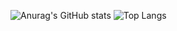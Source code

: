 ![Anurag's GitHub stats](https://github-readme-stats.vercel.app/api?username=AnejMajnik&show_icons=true&theme=ocean_dark)
![Top Langs](https://github-readme-stats.vercel.app/api/top-langs/?username=AnejMajnik&layout=compact&theme=ocean_dark)
